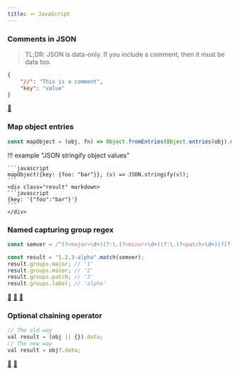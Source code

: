 ```yaml
---
title: 🪢 JavaScript
---
```


### Comments in JSON

> TL;DR: JSON is data-only. If you include a comment, then it must be data too.

```json
{
    "//": "This is a comment",
    "key": "value"
}
```

[🔗](https://www.json.org/json-en.html)

### Map object entries

```javascript
const mapObject = (obj, fn) => Object.fromEntries(Object.entries(obj).map(([k, v]) => [k, fn(v)]));
```

!!! example "JSON stringify object values"

    ```javascript
    mapObject({key: {foo: "bar"}}, (v) => JSON.stringify(v));
    ```
    <div class="result" markdown>
    ```javascript
    {key: '{"foo":"bar"}'}
    ```
    </div>

### Named capturing group regex

```js
const semver = /^(?<major>\d+)(?:\.(?<minor>\d+)(?:\.(?<patch>\d+))?)?(?:-(?<label>.+))?$/;

const result = "1.2.3-alpha".match(semver);
result.groups.major; // '1'
result.groups.minor; // '2'
result.groups.patch; // '3'
result.groups.label; // 'alpha'
```

[🔗](https://developer.mozilla.org/en-US/docs/Web/JavaScript/Guide/Regular_Expressions/Groups_and_Backreferences) [🔗](https://caniuse.com/mdn-javascript_builtins_regexp_named_capture_groups) [🔗](https://www.regular-expressions.info/named.html)

### Optional chaining operator

```js
// The old way
val result = (obj || {}).data;
// The new way
val result = obj?.data;
```

[🔗](https://developer.mozilla.org/en-US/docs/Web/JavaScript/Reference/Operators/Optional_chaining) [🔗](https://caniuse.com/mdn-javascript_operators_optional_chaining)
